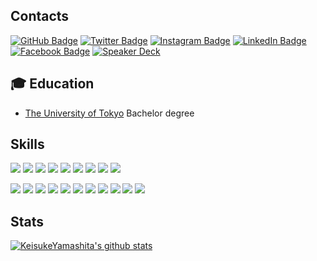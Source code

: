 ## Contacts

[![GitHub Badge](https://img.shields.io/badge/-GitHub-000?style=flat-square&logo=Github&logoColor=white)](https://github.com/KeisukeYamashita)
[![Twitter Badge](https://img.shields.io/badge/-Twitter-1ca0f1?style=flat-square&logo=twitter&logoColor=white&link=https://twitter.com/_k_e_k_e)](https://twitter.com/_k_e_k_e)
[![Instagram Badge](https://img.shields.io/badge/-Instagram-e4405f?style=flat-square&logo=instagram&logoColor=white&link=https://twitter.com/_k_e_k_e)](https://www.instagram.com/1995yamashita/)
[![LinkedIn Badge](https://img.shields.io/badge/-LinkedIn-0077b5?style=flat-square&logo=linkedin&logoColor=white&link=https://twitter.com/_k_e_k_e)](https://www.linkedin.com/in/keisukeyamashita-816906136/)
[![Facebook Badge](https://img.shields.io/badge/-Facebook-1877f2?style=flat-square&logo=facebook&logoColor=white&link=https://twitter.com/_k_e_k_e)](https://www.facebook.com/yamashita.keisuke.524/)
[![Speaker Deck](https://img.shields.io/badge/Speaker_Deck-0?style=flat-square&logo=speaker-deck&color=009287&logoColor=white)](https://speakerdeck.com/keisukeyamashita)

## 🎓 Education

- [The University of Tokyo](https://www.u-tokyo.ac.jp/) Bachelor degree

## Skills

[![](https://img.shields.io/badge/-Visual%20Studio%20Code-5C2D91?style=flat-square&logoColor=white&logo=visual-studio)](https://github.com/KeisukeYamashita)
[![](https://img.shields.io/badge/-Go-00ADD8?style=flat-square&logoColor=white&logo=go)](https://github.com/KeisukeYamashita)
[![](https://img.shields.io/badge/-Typescript-007ACC?style=flat-square&logoColor=white&logo=typescript)](https://github.com/KeisukeYamashita)
[![](https://img.shields.io/badge/-Bash-4eaa25?style=flat-square&logoColor=white&logo=gnu-bash)](https://github.com/KeisukeYamashita)
[![](https://img.shields.io/badge/-Flutter-02569b?style=flat-square&logoColor=white&logo=flutter)](https://github.com/KeisukeYamashita)
[![](https://img.shields.io/badge/-Spinnaker-139bb4?style=flat-square&logoColor=white&logo=spinnaker)](https://github.com/KeisukeYamashita)
[![](https://img.shields.io/badge/-Docker-2496ed?style=flat-square&logoColor=white&logo=docker)](https://github.com/KeisukeYamashita)
[![](https://img.shields.io/badge/-MySQL-4479a1?style=flat-square&logoColor=white&logo=mysql)](https://github.com/KeisukeYamashita)
[![](https://img.shields.io/badge/-Redis-DC382D?style=flat-square&logoColor=white&logo=redis)](https://github.com/KeisukeYamashita)

[![](https://img.shields.io/badge/-Kubernetes-326CE5?style=flat-square&logoColor=white&logo=kubernetes)](https://github.com/KeisukeYamashita)
[![](https://img.shields.io/badge/-AWS-232F3E?style=flat-square&logoColor=white&logo=amazon-aws)](https://github.com/KeisukeYamashita)
[![](https://img.shields.io/badge/-GCP-4285F4?style=flat-square&logoColor=white&logo=google-cloud)](https://github.com/KeisukeYamashita)
[![](https://img.shields.io/badge/-Firebase-FFCA28?style=flat-square&logoColor=white&logo=firebase)](https://github.com/KeisukeYamashita)
[![](https://img.shields.io/badge/-Datadog-632CA6?style=flat-square&logoColor=white&logo=datadog)](https://github.com/KeisukeYamashita)
[![](https://img.shields.io/badge/-Sentry-FB4226?style=flat-square&logoColor=white&logo=sentry)](https://github.com/KeisukeYamashita)
[![](https://img.shields.io/badge/-Twilio-F22F46?style=flat-square&logoColor=white&logo=twilio)](https://github.com/KeisukeYamashita)
[![](https://img.shields.io/badge/-Terraform-623CE4?style=flat-square&logoColor=white&logo=terraform)](https://github.com/KeisukeYamashita)
[![](https://img.shields.io/badge/-GitHub%20Actions-2088FF?style=flat-square&logoColor=white&logo=github-actions)](https://github.com/KeisukeYamashita)
[![](https://img.shields.io/badge/-CircleCI-343434?style=flat-square&logoColor=white&logo=circleci)](https://github.com/KeisukeYamashita)
[![](https://img.shields.io/badge/-Netlify-00C7B7?style=flat-square&logoColor=white&logo=netlify)](https://github.com/KeisukeYamashita)


## Stats

[![KeisukeYamashita's github stats](https://github-readme-stats.vercel.app/api?username=KeisukeYamashita&show_icons=true&theme=radical)](https://github.com/KeisukeYamashita)
